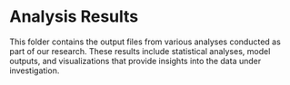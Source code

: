 # Analysis Results

This folder contains the output files from various analyses conducted as part of our research. These results include statistical analyses, model outputs, and visualizations that provide insights into the data under investigation.
